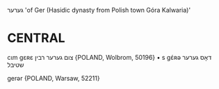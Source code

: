 גערער
'of Ger (Hasidic dynasty from Polish town Góra Kalwaria)'

CENTRAL
========

cɩm gɛʀɛ צום גערער רבין {POLAND, Wolbrom, 50196}
	•	s gɛ́ʀə דאָס גערער שטיבל

gerər {POLAND, Warsaw, 52211}
